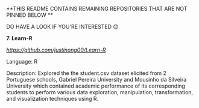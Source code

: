 **THIS README CONTAINS REMAINING REPOSITORIES THAT ARE NOT PINNED BELOW ** 


DO HAVE A LOOK IF YOU'RE INTERESTED 😊



**7. Learn-R**

_https://github.com/justinong00/Learn-R_

Language: R

Description: 
Explored the the student.csv dataset elicited from 2 Portuguese schools, Gabriel Pereira University and Mousinho da Silveira University which contained academic performance of its corresponding students to perform various data exploration, manipulation, transformation, and visualization techniques using R.


